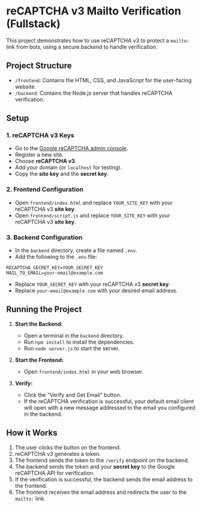 # reCAPTCHA v3 Mailto Verification (Fullstack)

This project demonstrates how to use reCAPTCHA v3 to protect a `mailto:` link from bots, using a secure backend to handle verification.

## Project Structure

- `/frontend`: Contains the HTML, CSS, and JavaScript for the user-facing website.
- `/backend`: Contains the Node.js server that handles reCAPTCHA verification.

## Setup

### 1. reCAPTCHA v3 Keys

- Go to the [Google reCAPTCHA admin console](https://www.google.com/recaptcha/admin/).
- Register a new site.
- Choose **reCAPTCHA v3**.
- Add your domain (or `localhost` for testing).
- Copy the **site key** and the **secret key**.

### 2. Frontend Configuration

- Open `frontend/index.html` and replace `YOUR_SITE_KEY` with your reCAPTCHA v3 **site key**.
- Open `frontend/script.js` and replace `YOUR_SITE_KEY` with your reCAPTCHA v3 **site key**.

### 3. Backend Configuration

- In the `backend` directory, create a file named `.env`.
- Add the following to the `.env` file:

```
RECAPTCHA_SECRET_KEY=YOUR_SECRET_KEY
MAIL_TO_EMAIL=your-email@example.com
```

- Replace `YOUR_SECRET_KEY` with your reCAPTCHA v3 **secret key**.
- Replace `your-email@example.com` with your desired email address.

## Running the Project

1.  **Start the Backend:**
    - Open a terminal in the `backend` directory.
    - Run `npm install` to install the dependencies.
    - Run `node server.js` to start the server.

2.  **Start the Frontend:**
    - Open `frontend/index.html` in your web browser.

3.  **Verify:**
    - Click the "Verify and Get Email" button.
    - If the reCAPTCHA verification is successful, your default email client will open with a new message addressed to the email you configured in the backend.

## How it Works

1.  The user clicks the button on the frontend.
2.  reCAPTCHA v3 generates a token.
3.  The frontend sends the token to the `/verify` endpoint on the backend.
4.  The backend sends the token and your **secret key** to the Google reCAPTCHA API for verification.
5.  If the verification is successful, the backend sends the email address to the frontend.
6.  The frontend receives the email address and redirects the user to the `mailto:` link.